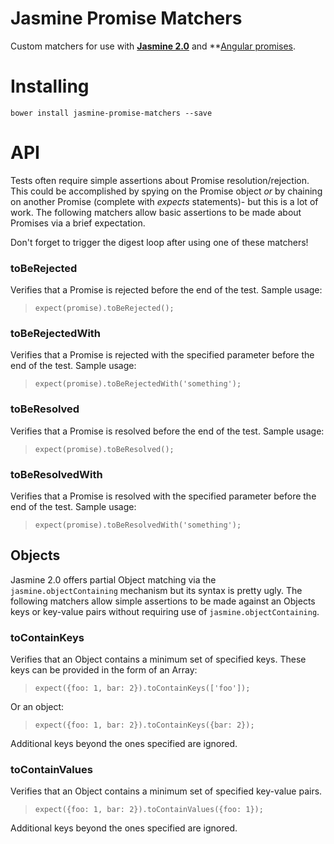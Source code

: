 Jasmine Promise Matchers
================

Custom matchers for use with **[Jasmine 2.0](http://jasmine.github.io/2.0/introduction.html)** and **[Angular promises](http://docs.angularjs.org/api/ng/service/$q).

# Installing

`bower install jasmine-promise-matchers --save`

# API

Tests often require simple assertions about Promise resolution/rejection. This could be accomplished by spying on the Promise object *or* by chaining on another Promise (complete with *expects* statements)- but this is a lot of work. The following matchers allow basic assertions to be made about Promises via a brief expectation.

Don't forget to trigger the digest loop after using one of these matchers!

### toBeRejected
Verifies that a Promise is rejected before the end of the test. Sample usage:
>`expect(promise).toBeRejected();`

### toBeRejectedWith
Verifies that a Promise is rejected with the specified parameter before the end of the test. Sample usage:
>`expect(promise).toBeRejectedWith('something');`

### toBeResolved
Verifies that a Promise is resolved before the end of the test. Sample usage:
>`expect(promise).toBeResolved();`

### toBeResolvedWith
Verifies that a Promise is resolved with the specified parameter before the end of the test. Sample usage:
>`expect(promise).toBeResolvedWith('something');`

## Objects

Jasmine 2.0 offers partial Object matching via the `jasmine.objectContaining` mechanism but its syntax is pretty ugly. The following matchers allow simple assertions to be made against an Objects keys or key-value pairs without requiring use of `jasmine.objectContaining`.

### toContainKeys

Verifies that an Object contains a minimum set of specified keys. These keys can be provided in the form of an Array:
>`expect({foo: 1, bar: 2}).toContainKeys(['foo']);`

Or an object:
>`expect({foo: 1, bar: 2}).toContainKeys({bar: 2});`

Additional keys beyond the ones specified are ignored.

### toContainValues

Verifies that an Object contains a minimum set of specified key-value pairs.
>`expect({foo: 1, bar: 2}).toContainValues({foo: 1});`

Additional keys beyond the ones specified are ignored.
